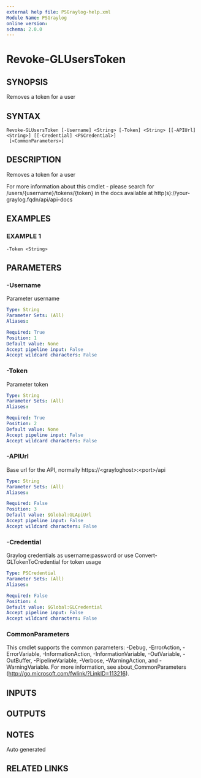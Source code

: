 ```yaml
---
external help file: PSGraylog-help.xml
Module Name: PSGraylog
online version:
schema: 2.0.0
---
```


# Revoke-GLUsersToken

## SYNOPSIS
Removes a token for a user

## SYNTAX

```
Revoke-GLUsersToken [-Username] <String> [-Token] <String> [[-APIUrl] <String>] [[-Credential] <PSCredential>]
 [<CommonParameters>]
```

## DESCRIPTION
Removes a token for a user


For more information about this cmdlet - please search for /users/{username}/tokens/{token} in the docs available at http(s)://your-graylog.fqdn/api/api-docs

## EXAMPLES

### EXAMPLE 1
```
-Token <String>
```

## PARAMETERS

### -Username
Parameter username

```yaml
Type: String
Parameter Sets: (All)
Aliases:

Required: True
Position: 1
Default value: None
Accept pipeline input: False
Accept wildcard characters: False
```

### -Token
Parameter token

```yaml
Type: String
Parameter Sets: (All)
Aliases:

Required: True
Position: 2
Default value: None
Accept pipeline input: False
Accept wildcard characters: False
```

### -APIUrl
Base url for the API, normally https://\<grayloghost\>:\<port\>/api

```yaml
Type: String
Parameter Sets: (All)
Aliases:

Required: False
Position: 3
Default value: $Global:GLApiUrl
Accept pipeline input: False
Accept wildcard characters: False
```

### -Credential
Graylog credentials as username:password or use Convert-GLTokenToCredential for token usage

```yaml
Type: PSCredential
Parameter Sets: (All)
Aliases:

Required: False
Position: 4
Default value: $Global:GLCredential
Accept pipeline input: False
Accept wildcard characters: False
```

### CommonParameters
This cmdlet supports the common parameters: -Debug, -ErrorAction, -ErrorVariable, -InformationAction, -InformationVariable, -OutVariable, -OutBuffer, -PipelineVariable, -Verbose, -WarningAction, and -WarningVariable. For more information, see about_CommonParameters (http://go.microsoft.com/fwlink/?LinkID=113216).

## INPUTS

## OUTPUTS

## NOTES
Auto generated

## RELATED LINKS
